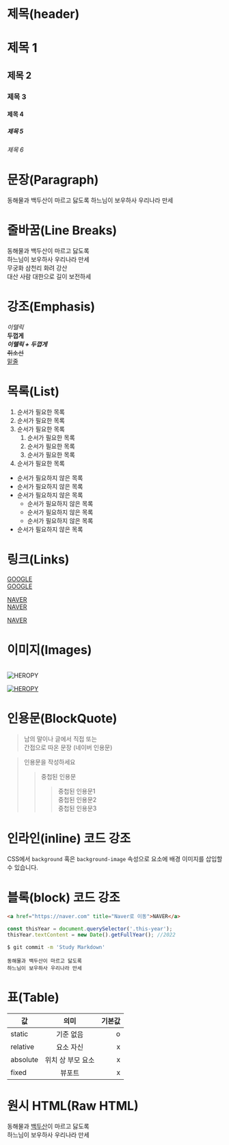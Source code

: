 # 제목(header)
# 제목 1
## 제목 2
### 제목 3
#### 제목 4
##### 제목 5
###### 제목 6

# 문장(Paragraph)
 동해물과 백두산이 마르고 닳도록
 하느님이 보우하사 우리나라 만세

# 줄바꿈(Line Breaks)
동해물과 백두산이 마르고 닳도록  
하느님이 보우하사 우리나라 만세  
무궁화 삼천리 화려 강산 <br/>
대산 사람 대한으로 길이 보전하세

# 강조(Emphasis)
_이텔릭_  
**두껍게**  
**_이텔릭 + 두껍게_**  
~~취소선~~  
<u>밑줄</u>

# 목록(List)
1. 순서가 필요한 목록
1. 순서가 필요한 목록
1. 순서가 필요한 목록
    1. 순서가 필요한 목록
    1. 순서가 필요한 목록
    1. 순서가 필요한 목록
1. 순서가 필요한 목록

- 순서가 필요하지 않은 목록
- 순서가 필요하지 않은 목록
- 순서가 필요하지 않은 목록
    - 순서가 필요하지 않은 목록
    - 순서가 필요하지 않은 목록
    - 순서가 필요하지 않은 목록
- 순서가 필요하지 않은 목록

# 링크(Links)
<a href="https://google.com">GOOGLE</a>  
[GOOGLE](https://google.com)

<a href="https://naver.com" title="Naver로 이동">NAVER</a>  
[NAVER](https://naver.com "Naver로 이동!")

<a href="https://naver.com" title="Naver로 이동" target="_blank">NAVER</a>

# 이미지(Images)
![]()

![HEROPY](https://festive-swirles-0531c4.netlify.app/images/starbucks_logo.png)

[![HEROPY](https://festive-swirles-0531c4.netlify.app/images/starbucks_logo.png)](https://festive-swirles-0531c4.netlify.app/)

# 인용문(BlockQuote)

>남의 말이나 글에서 직접 또는  
간접으로 따온 문장
>(네이버 인용문)

>인용문을 작성하세요
>>중첩된 인용문
>>>중첩된 인용문1  
>>>중첩된 인용문2  
>>>중첩된 인용문3

# 인라인(inline) 코드 강조

CSS에서 `background` 혹은 `background-image` 속성으로 요소에 배경 이미지를 삽입할 수 있습니다.

# 블록(block) 코드 강조

```html
<a href="https://naver.com" title="Naver로 이동">NAVER</a>
```

```javascript
const thisYear = document.querySelector('.this-year');
thisYear.textContent = new Date().getFullYear(); //2022
```

```bash
$ git commit -m 'Study Markdown'
```

```plaintext
동해물과 백두산이 마르고 닳도록  
하느님이 보우하사 우리나라 만세
```

# 표(Table)
값 | 의미 | 기본값
--|:--:|--:|
static | 기준 없음 | o
relative | 요소 자신 | x
absolute | 위치 상 부모 요소 | x
fixed | 뷰포트 | x

# 원시 HTML(Raw HTML)
동해물과 <span style="text-decoration: underline;">백두산</span>이 마르고 닳도록  
하느님이 보우하사 우리나라 만세